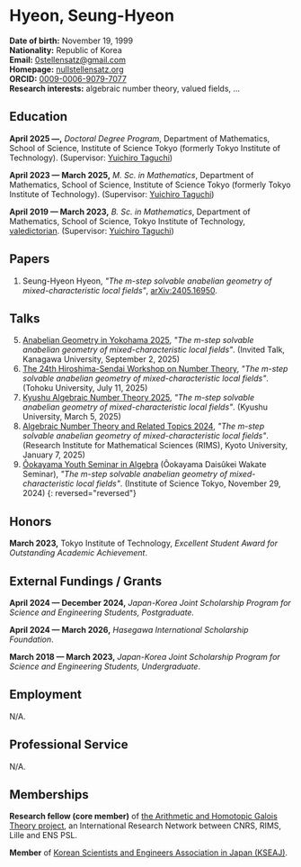 # Hyeon, Seung-Hyeon

**Date of birth:** November 19, 1999  
**Nationality:** Republic of Korea  
**Email:** [0stellensatz@gmail.com](mailto:0stellensatz@gmail.com)  
**Homepage:** [nullstellensatz.org](https://nullstellensatz.org)  
**ORCID:** [0009-0006-9079-7077](https://orcid.org/0009-0006-9079-7077)  
**Research interests:** algebraic number theory, valued fields, ...  

## Education

**April 2025 —,** _Doctoral Degree Program_, Department of Mathematics, School of Science, Institute of Science Tokyo (formerly Tokyo Institute of Technology). (Supervisor: [Yuichiro Taguchi](https://www.genealogy.math.ndsu.nodak.edu/id.php?id=174878))

**April 2023 — March 2025,** _M. Sc. in Mathematics_, Department of Mathematics, School of Science, Institute of Science Tokyo (formerly Tokyo Institute of Technology). (Supervisor: [Yuichiro Taguchi](https://www.genealogy.math.ndsu.nodak.edu/id.php?id=174878))

**April 2019 — March 2023,** _B. Sc. in Mathematics_, Department of Mathematics, School of Science, Tokyo Institute of Technology, [valedictorian](https://www.titech.ac.jp/english/news/2023/066235). (Supervisor: [Yuichiro Taguchi](https://www.genealogy.math.ndsu.nodak.edu/id.php?id=174878))

## Papers

1. Seung-Hyeon Hyeon, _"The m-step solvable anabelian geometry of mixed-characteristic local fields"_, [arXiv:2405.16950](https://arxiv.org/abs/2405.16950).

## Talks

5. [Anabelian Geometry in Yokohama 2025](https://sites.google.com/view/ag-in-yokohama-2025-en/home), _"The m-step solvable anabelian geometry of mixed-characteristic local fields"_. (Invited Talk, Kanagawa University, September 2, 2025)
4. [The 24th Hiroshima-Sendai Workshop on Number Theory](https://math0.pm.tokushima-u.ac.jp/~hiroki/hiroshima25.html), _"The m-step solvable anabelian geometry of mixed-characteristic local fields"_. (Tohoku University, July 11, 2025)
3. [Kyushu Algebraic Number Theory 2025](https://sites.google.com/view/kyushuant2025), _"The m-step solvable anabelian geometry of mixed-characteristic local fields"_. (Kyushu University, March 5, 2025)
2. [Algebraic Number Theory and Related Topics 2024](https://sites.google.com/view/rims-ant-2024/english?authuser=0), _"The m-step solvable anabelian geometry of mixed-characteristic local fields"_. (Research Institute for Mathematical Sciences (RIMS), Kyoto University, January 7, 2025)
1. [Ôokayama Youth Seminar in Algebra](https://ahgt.math.cnrs.fr/activities/#young-researchers-workshops) (Ôokayama Daisûkei Wakate Seminar), _"The m-step solvable anabelian geometry of mixed-characteristic local fields"_. (Institute of Science Tokyo, November 29, 2024)
{: reversed="reversed"}

## Honors

**March 2023,** Tokyo Institute of Technology, _Excellent Student Award for Outstanding Academic Achievement_.

## External Fundings / Grants

**April 2024 — December 2024,** _Japan-Korea Joint Scholarship Program for Science and Engineering Students, Postgraduate._

**April 2024 — March 2026,** _Hasegawa International Scholarship Foundation_.

**March 2018 — March 2023,** _Japan-Korea Joint Scholarship Program for Science and Engineering Students, Undergraduate_.

## Employment

N/A.

## Professional Service

N/A.

## Memberships

**Research fellow (core member)** of [the Arithmetic and Homotopic Galois Theory project](https://ahgt.math.cnrs.fr/), an International Research Network between CNRS, RIMS, Lille and ENS PSL.

**Member** of [Korean Scientists and Engineers Association in Japan (KSEAJ)](http://www.kseaj.com).
